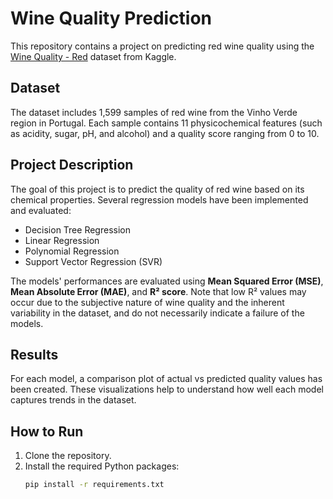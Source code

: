 # Wine Quality Prediction

This repository contains a project on predicting red wine quality using the [Wine Quality - Red](https://www.kaggle.com/datasets/uciml/red-wine-quality-cortez-et-al-2009) dataset from Kaggle.

## Dataset

The dataset includes 1,599 samples of red wine from the Vinho Verde region in Portugal. Each sample contains 11 physicochemical features (such as acidity, sugar, pH, and alcohol) and a quality score ranging from 0 to 10.

## Project Description

The goal of this project is to predict the quality of red wine based on its chemical properties. Several regression models have been implemented and evaluated:

- Decision Tree Regression
- Linear Regression
- Polynomial Regression
- Support Vector Regression (SVR)

The models' performances are evaluated using **Mean Squared Error (MSE)**, **Mean Absolute Error (MAE)**, and **R² score**. Note that low R² values may occur due to the subjective nature of wine quality and the inherent variability in the dataset, and do not necessarily indicate a failure of the models.

## Results

For each model, a comparison plot of actual vs predicted quality values has been created. These visualizations help to understand how well each model captures trends in the dataset.

## How to Run

1. Clone the repository.
2. Install the required Python packages:
   ```bash
   pip install -r requirements.txt

